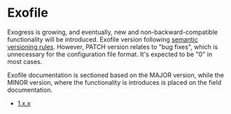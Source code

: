 # Exofile

Exogress is growing, and eventually, new and non-backward-compatible functionality will be introduced.
Exofile version following [semantic versioning rules](https://semver.org/). However, PATCH version relates
to "bug fixes", which is unnecessary for the configuration file format. It's expected to be "0" in most cases.

Exofile documentation is sectioned based on the MAJOR version, while the MINOR version, where the functionality is introduces
is placed on the field documentation.

- [1.x.x](/exofile-1_x_x)

